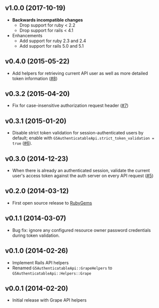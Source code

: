 ## v1.0.0 (2017-10-19)

* **Backwards incompatible changes**
  * Drop support for ruby < 2.2
  * Drop support for rails < 4.1
* Enhancements
  * Add support for ruby 2.3 and 2.4
  * Add support for rails 5.0 and 5.1

## v0.4.0 (2015-05-22)

* Add helpers for retrieving current API user as well as more detailed token
  information
  ([#8](https://github.com/G5/g5_authenticatable_api/pull/8))

## v0.3.2 (2015-04-20)

* Fix for case-insensitive authorization request header
  ([#7](https://github.com/G5/g5_authenticatable_api/pull/7))

## v0.3.1 (2015-01-20)

* Disable strict token validation for session-authenticated users by
  default; enable with `G5AuthenticatableApi.strict_token_validation = true`
  ([#6](https://github.com/G5/g5_authenticatable_api/pull/6)).

## v0.3.0 (2014-12-23)

* When there is already an authenticated session, validate the current
  user's access token against the auth server on every API request
  ([#5](https://github.com/G5/g5_authenticatable_api/pull/5))

## v0.2.0 (2014-03-12)

* First open source release to [RubyGems](https://rubygems.org)

## v0.1.1 (2014-03-07)

* Bug fix: ignore any configured resource owner password credentials during
  token validation.

## v0.1.0 (2014-02-26)

* Implement Rails API helpers
* Renamed `G5AuthenticatableApi::GrapeHelpers` to
  `G5AuthenticatableApi::Helpers::Grape`

## v0.0.1 (2014-02-20)

* Initial release with Grape API helpers
